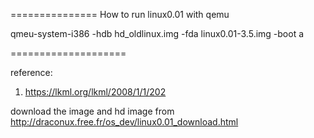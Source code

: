 

===============
How to run linux0.01 with qemu

qmeu-system-i386 -hdb hd_oldlinux.img -fda linux0.01-3.5.img -boot a

====================

reference:
1. https://lkml.org/lkml/2008/1/1/202

download the image and hd image from http://draconux.free.fr/os_dev/linux0.01_download.html


